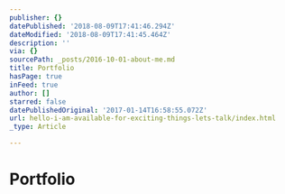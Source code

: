 ```yaml
---
publisher: {}
datePublished: '2018-08-09T17:41:46.294Z'
dateModified: '2018-08-09T17:41:45.464Z'
description: ''
via: {}
sourcePath: _posts/2016-10-01-about-me.md
title: Portfolio
hasPage: true
inFeed: true
author: []
starred: false
datePublishedOriginal: '2017-01-14T16:58:55.072Z'
url: hello-i-am-available-for-exciting-things-lets-talk/index.html
_type: Article

---
```

# Portfolio